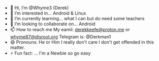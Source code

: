 - 👋 Hi, I’m @Whyme3 (Derek)
- 👀 I’m interested in... Android & Linux
- 🌱 I’m currently learning... what I can but do need some teachers
- 💞️ I’m looking to collaborate on... Android
- 📫 How to reach me My eamil: derekkeefe@proton.me or whyme87@disroot.org Telegram is: @Derkman1
- 😄 Pronouns: He or Him I really don't care I don't get offended in this matter.
- ⚡ Fun fact: ... I'm a Newbie so go easy

<!---
Whyme3/Whyme3 is a ✨ special ✨ repository because its `README.md` (this file) appears on your GitHub profile.
You can click the Preview link to take a look at your changes.
--->
